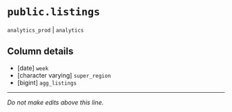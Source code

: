 # `public.listings`
`analytics_prod` | `analytics`

## Column details
* [date]      `week`
* [character varying] `super_region`
* [bigint]    `agg_listings`

-------------------------------------------------------------------------------
*Do not make edits above this line.*
